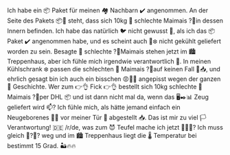 Ich habe ein 📦 Paket für meinen 🏘 Nachbarn ✔️ angenommen. An der Seite des Pakets 📦🔎 steht, dass sich 10kg 🤢 schlechte Maimais ?🌚in dessen Innern befinden. Ich habe das natürlich 🐦 nicht gewusst 🤔, als ich das 📦 Paket ✔️ angenommen habe, und es scheint auch 🚫❄️ nicht gekühlt geliefert worden zu sein. Besagte 🤢 schlechte ?🌚Maimais stehen jetzt im 🏙 Treppenhaus, aber ich fühle mich irgendwie verantwortlich 🙍. In meinen Kühlschrank ❄️ passen die schlechten 🤢 Maimais ?🌚auf keinen Fall 🚫📥, und ehrlich gesagt bin ich auch ein bisschen 😡💢💥 angepisst wegen der ganzen 📖 Geschichte. Wer zum 👉👌 Fick 👉👌 bestellt sich 10kg schlechte 🤢 Maimais ?🌚per DHL 📦 und ist dann nicht mal da, wenn das 🖥✒️📊 Zeug geliefert wird 📫? Ich fühle mich, als hätte jemand einfach ein Neugeborenes 👶🚸 vor meiner Tür 🚪 abgestellt 📥. Das ist mir zu viel 🏳 Verantwortung! 🇩🇪 /r/de, was zum 😈 Teufel mache ich jetzt 🤷🤷🤷? Ich muss gleich 🚪?🚪?‍ weg und im 🏙 Treppenhaus liegt die 🌡 Temperatur bei bestimmt 15 Grad. 🏜🔥🔥
